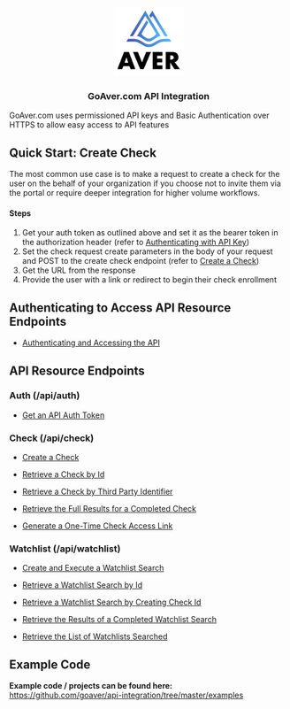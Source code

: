 <p align="center">
<img src="https://github.com/goaver/api-integration/blob/master/images/aver_logo.png?raw=true" width="125px">
</p>

<h3 align="center">GoAver.com API Integration</h3>

GoAver.com uses permissioned API keys and Basic Authentication over HTTPS to allow easy access to API features

## Quick Start: Create Check
The most common use case is to make a request to create a check for the user on the behalf of your organization if you choose not to invite them via the portal or require deeper integration for higher volume workflows.
#### Steps
1. Get your auth token as outlined above and set it as the bearer token in the authorization header (refer to [Authenticating with API Key](https://github.com/goaver/api-integration/blob/master/docs/accessing.md))
2. Set the check request create parameters in the body of your request and POST to the create check endpoint (refer to [Create a Check](https://github.com/goaver/api-integration/blob/master/docs/check.md#post-apicheckcreate))
3. Get the URL from the response
4. Provide the user with a link or redirect to begin their check enrollment

## Authenticating to Access API Resource Endpoints
- [Authenticating and Accessing the API](https://github.com/goaver/api-integration/blob/master/docs/accessing.md)

## API Resource Endpoints
### Auth (/api/auth)

- [Get an API Auth Token](https://github.com/goaver/api-integration/blob/master/docs/auth.md#get-apiauthtoken)

### Check (/api/check)
- [Create a Check](https://github.com/goaver/api-integration/blob/master/docs/check.md#post-apicheckcreate)

- [Retrieve a Check by Id](https://github.com/goaver/api-integration/blob/master/docs/check.md#get-apicheckid)

- [Retrieve a Check by Third Party Identifier](https://github.com/goaver/api-integration/blob/master/docs/check.md#get-apicheckgetbythirdpartyidentifierid)

- [Retrieve the Full Results for a Completed Check](https://github.com/goaver/api-integration/blob/master/docs/check.md#get-apicheckidresults)

- [Generate a One-Time Check Access Link](https://github.com/goaver/api-integration/blob/master/docs/check.md#post-apicheckidaccesslink)

### Watchlist (/api/watchlist)
- [Create and Execute a Watchlist Search](https://github.com/goaver/api-integration/blob/master/docs/watchlist.md#post-apiwatchlistsearch)

- [Retrieve a Watchlist Search by Id](https://github.com/goaver/api-integration/blob/master/docs/watchlist.md#get-apiwatchlistid)

- [Retrieve a Watchlist Search by Creating Check Id](https://github.com/goaver/api-integration/blob/master/docs/watchlist.md#get-apiwatchlistgetbycheckidcheckid)

- [Retrieve the Results of a Completed Watchlist Search](https://github.com/goaver/api-integration/blob/master/docs/watchlist.md#get-apiwatchlistidresults)

- [Retrieve the List of Watchlists Searched](https://github.com/goaver/api-integration/blob/master/docs/watchlist.md#get-apiwatchlistidsearchedlists)

## Example Code
<b>Example code / projects can be found here:</b><br>
https://github.com/goaver/api-integration/tree/master/examples



